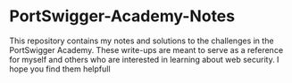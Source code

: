 # PortSwigger-Academy-Notes
This repository contains my notes and solutions to the challenges in the PortSwigger Academy. These write-ups are meant to serve as a reference for myself and others who are interested in learning about web security. I hope you find them helpfull
